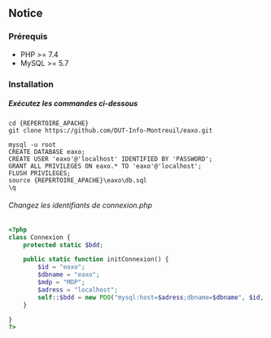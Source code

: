 ##  Notice
### Prérequis

* PHP >= 7.4
* MySQL >= 5.7

### Installation
##### Exécutez les commandes ci-dessous
```
cd {REPERTOIRE_APACHE}
git clone https://github.com/DUT-Info-Montreuil/eaxo.git

mysql -u root
CREATE DATABASE eaxo;
CREATE USER 'eaxo'@'localhost' IDENTIFIED BY 'PASSWORD'; 
GRANT ALL PRIVILEGES ON eaxo.* TO 'eaxo'@'localhost';
FLUSH PRIVILEGES;
source {REPERTOIRE_APACHE}\eaxo\db.sql
\q

```
###### Changez les identifiants de connexion.php
```php
<?php
class Connexion {
    protected static $bdd;

    public static function initConnexion() {
        $id = "eaxo";
        $dbname = "eaxo";
        $mdp = "MDP";
        $adress = "localhost";
        self::$bdd = new PDO("mysql:host=$adress;dbname=$dbname", $id, $mdp);
    }

}
?>
```

